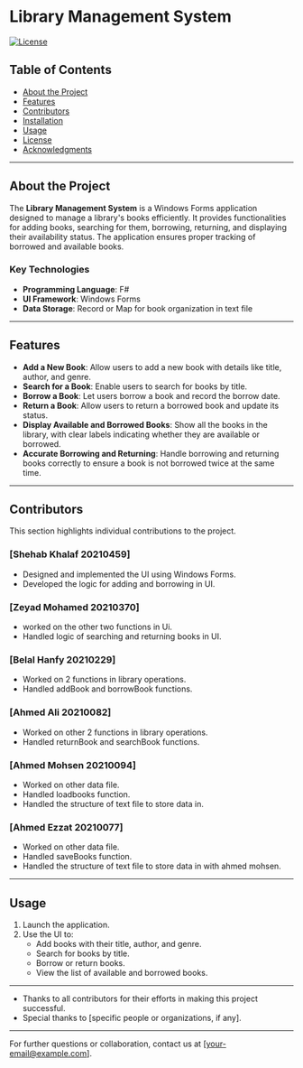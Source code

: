 # Library Management System

[![License](https://img.shields.io/badge/license-MIT-blue.svg)](LICENSE)

## Table of Contents

- [About the Project](#about-the-project)
- [Features](#features)
- [Contributors](#contributors)
- [Installation](#installation)
- [Usage](#usage)
- [License](#license)
- [Acknowledgments](#acknowledgments)

---

## About the Project

The **Library Management System** is a Windows Forms application designed to manage a library's books efficiently. It provides functionalities for adding books, searching for them, borrowing, returning, and displaying their availability status. The application ensures proper tracking of borrowed and available books.

### Key Technologies

- **Programming Language**: F#
- **UI Framework**: Windows Forms
- **Data Storage**: Record or Map for book organization in text file

---

## Features

- **Add a New Book**: Allow users to add a new book with details like title, author, and genre.
- **Search for a Book**: Enable users to search for books by title.
- **Borrow a Book**: Let users borrow a book and record the borrow date.
- **Return a Book**: Allow users to return a borrowed book and update its status.
- **Display Available and Borrowed Books**: Show all the books in the library, with clear labels indicating whether they are available or borrowed.
- **Accurate Borrowing and Returning**: Handle borrowing and returning books correctly to ensure a book is not borrowed twice at the same time.

---

## Contributors

This section highlights individual contributions to the project.

### [Shehab Khalaf 20210459]
- Designed and implemented the UI using Windows Forms.
- Developed the logic for adding and borrowing in UI.


### [Zeyad Mohamed 20210370]
- worked on the other two functions in Ui.
- Handled logic of searching and returning books in UI.

### [Belal Hanfy 20210229]
- Worked on 2 functions in library operations.
- Handled addBook and borrowBook functions.

### [Ahmed Ali 20210082]
- Worked on other 2 functions in library operations.
- Handled returnBook and searchBook functions.

### [Ahmed Mohsen 20210094]
- Worked on other data file.
- Handled loadbooks function.
- Handled the structure of text file to store data in.

### [Ahmed Ezzat 20210077]
- Worked on other data file.
- Handled saveBooks function.
- Handled the structure of text file to store data in with ahmed mohsen.
---


## Usage

1. Launch the application.
2. Use the UI to:
   - Add books with their title, author, and genre.
   - Search for books by title.
   - Borrow or return books.
   - View the list of available and borrowed books.

---

- Thanks to all contributors for their efforts in making this project successful.
- Special thanks to [specific people or organizations, if any].

---

For further questions or collaboration, contact us at [your-email@example.com].
